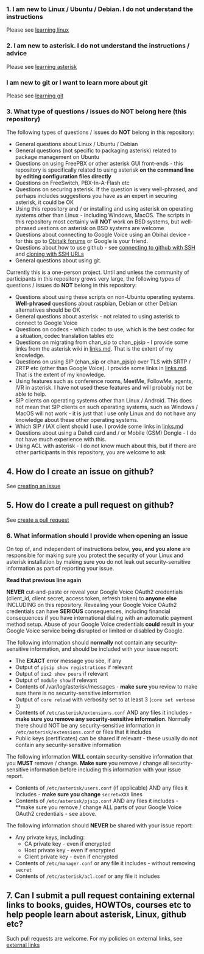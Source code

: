 ### 1. I am new to Linux / Ubuntu / Debian. I do not understand the instructions
Please see [learning linux](/docs/learning_linux.md)

### 2. I am new to asterisk. I do not understand the instructions / advice
Please see [learning asterisk](/docs/learning_asterisk.md)

### I am new to git or I want to learn more about git
Please see [learning git](/docs/learning_git.md)

### 3. What type of questions / issues do NOT belong here (this repository)
The following types of questions / issues do **NOT** belong in this repository:
- General questions about Linux / Ubuntu / Debian
- General questions (not specific to packaging asterisk) related to package management on Ubuntu
- Questions on using FreePBX or other asterisk GUI front-ends - this repository is specifically related to using asterisk **on the command line by editing configuration files directly**
- Questions on FreeSwitch, PBX-In-A-Flash etc
- Questions on securing asterisk. If the question is very well-phrased, and perhaps includes suggestions you have as an expert in securing asterisk, it could be OK
- Using this repository and / or installing and using asterisk on operating systems other than Linux - including Windows, MacOS. The scripts in this repository most certainly will **NOT** work on BSD systems, but well-phrased uestions on asterisk on BSD systems are welcome
- Questions about connecting to Google Voice using an Obihai device - for this go to [Obitalk forums](https://www.obitalk.com/forum/) or Google is your friend.
- Questions about how to use github - see [connecting to github with SSH](https://help.github.com/articles/connecting-to-github-with-ssh/) and [cloning with SSH URLs](https://help.github.com/articles/which-remote-url-should-i-use/#cloning-with-ssh-urls)
- General questions about using git.

Currently this is a one-person project. 
Until and unless the community of participants in this repository grows very large, the following types of questions / issues do **NOT** belong in this repository:
- Questions about using these scripts on non-Ubuntu operating systems. **Well-phrased** questions about raspbian, Debian or other Debian alternatives should be OK
- General questions about asterisk - not related to using asterisk to connect to Google Voice
- Questions on codecs - which codec to use, which is the best codec for a situation, codec translation tables etc
- Questions on migrating from chan_sip to chan_pjsip - I provide some links from the asterisk wiki in [links.md](/docs/links.md). That is the extent of my knowledge.
- Questions on using SIP (chan_sip or chan_pjsip) over TLS with SRTP / ZRTP etc (other than Google Voice). I provide some links in [links.md](/docs/links.md). That is the extent of my knowledge.
- Using features such as conference rooms, MeetMe, FollowMe, agents, IVR in asterisk. I have not used these features and will probably not be able to help.
- SIP clients on operating systems other than Linux / Android. This does not mean that SIP clients on such operating systems, such as Windows / MacOS will not work - it is just that I use only Linux and do not have any knowledge about these other operating systems.
- Which SIP / IAX client should I use. I provide some links in [links.md](/docs/links.md)
- Questions about using a Dahdi card and / or Mobile (GSM) Dongle - I do not have much experience with this.
- Using ACL with asterisk - I do not know much about this, but if there are other participants in this repository, you are welcome to ask

## 4. How do I create an issue on github?
See [creating an issue](https://help.github.com/articles/creating-an-issue/)

## 5. How do I create a pull request on github?
See [create a pull request](https://services.github.com/on-demand/github-cli/open-pull-request-github)

### 6. What information should I provide when opening an issue
On top of, and independent of instructions below, **you, and you alone** are responsible for making sure you protect the security of your Linux and asterisk installation by making sure you do not leak out security-sensitive information as part of reporting your issue.

**Read that previous line again**

**NEVER** cut-and-paste or reveal your Google Voice OAuth2 credentials (client_id, client secret, access token, refresh token) to **anyone else** INCLUDING on this repository. 
Revealing your Google Voice OAuth2 credentials can have **SERIOUS** consequences, including financial consequences if you have international dialing with an automatic payment method setup.
Abuse of your Google Voice credentials **could** result in your Google Voice service being disrupted or limited or disabled by Google.

The following information should **normally** not contain any security-sensitive information, and should be included with your issue report:
- The **EXACT** error message you see, if any
- Output of ```pjsip show registrations``` if relevant
- Output of ```iax2 show peers``` if relevant
- Output of ```module show``` if relevant
- Contents of /var/log/asterisk/messages - **make sure** you review to make sure there is no security-sensitive information
- Output of ```core reload``` with verbosity set to at least 3 (```core set verbose 3```)
- Contents of ```/etc/asterisk/extensions.conf``` AND any files it includes - **make sure you remove any security-sensitive information**. Normally there should NOT be any security-sensitive information in ```/etc/asterisk/extensions.conf``` or files that it includes
- Public keys (certificates) can be shared if relevant - these usually do not contain any security-sensitive information

The following information **WILL** contain security-sensitive information that you **MUST** remove / change. 
**Make sure** you remove / change all security-sensitive information before including this information with your issue report.
- Contents of ```/etc/asterisk/users.conf``` (if applicable) AND any files it includes - **make sure you change** ```secret=XXX``` lines
- Contents of ```/etc/asterisk/pjsip.conf``` AND any files it includes - **make sure you remove / change ALL parts of your Google Voice OAuth2 credentials - see above.

The following information should **NEVER** be shared with your issue report:
- Any private keys, including:
    - CA private key - even if encrypted
    - Host private key - even if encrypted
    - Client private key - even if encrypted
- Contents of ```/etc/manager.conf``` or any file it includes - without removing ```secret```
- Contents of ```/etc/asterisk/acl.conf``` or any file it includes

## 7. Can I submit a pull request containing external links to books, guides, HOWTOs, courses etc to help people learn about asterisk, Linux, github etc?
Such pull requests are welcome. For my policies on external links, see [external links](/docs/external_links.md)
